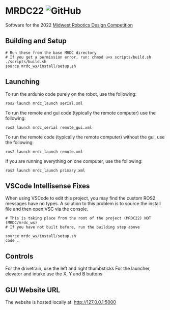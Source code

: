# MRDC22 ![GitHub](https://img.shields.io/github/license/SoonerRobotics/MRDC22?color=%23841617&style=flat-square)

Software for the 2022 [Midwest Robotics Design Competition](https://mrdc.ec.illinois.edu/)

<!-- ## Stack
 - [ROS2 Foxy](https://docs.ros.org/en/foxy/index.html)
 - Ubuntu 20.04 -->

## Building and Setup

```shell
# Run these from the base MRDC directory
# If you get a permission error, run: chmod u+x scripts/build.sh
./scripts/build.sh
source mrdc_ws/install/setup.sh
```

## Launching

To run the ardunio code purely on the robot, use the following:
```shell
ros2 launch mrdc_launch serial.xml
```

To run the remote and gui code (typically the remote computer) use the following:
```shell
ros2 launch mrdc_serial remote_gui.xml
```

To run the remote code (typically the remote computer) without the gui, use the following:
```shell
ros2 launch mrdc_launch remote.xml
```

If you are running everything on one computer, use the following:
```shell
ros2 launch mrdc_launch primary.xml
```

## VSCode Intellisense Fixes

When using VSCode to edit this project, you may find the custom ROS2 messages have no types. A solution to this problem is to source the install file and then open VSC via the console.

```shell
# This is taking place from the root of the project (MRDC22) NOT (MRDC/mrdc_ws)
# If you have not built before, run the building step above

source mrdc_ws/install/setup.sh
code .
```

## Controls

For the drivetrain, use the left and right thumbsticks
For the launcher, elevator and intake use the X, Y and B buttons

## GUI Website URL
The website is hosted locally at: http://127.0.0.1:5000